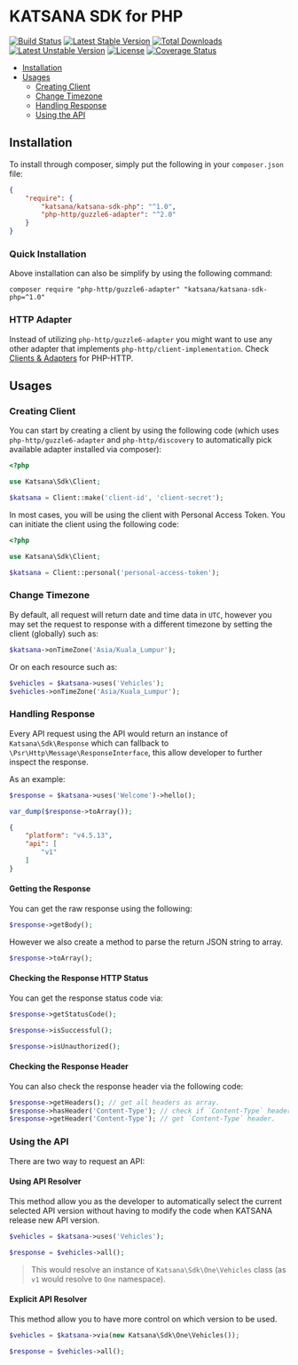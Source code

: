 KATSANA SDK for PHP
==============

[![Build Status](https://travis-ci.org/katsana/katsana-sdk-php.svg?branch=master)](https://travis-ci.org/katsana/katsana-sdk-php)
[![Latest Stable Version](https://poser.pugx.org/katsana/katsana-sdk-php/v/stable)](https://packagist.org/packages/katsana/katsana-sdk-php)
[![Total Downloads](https://poser.pugx.org/katsana/katsana-sdk-php/downloads)](https://packagist.org/packages/katsana/katsana-sdk-php)
[![Latest Unstable Version](https://poser.pugx.org/katsana/katsana-sdk-php/v/unstable)](https://packagist.org/packages/katsana/katsana-sdk-php)
[![License](https://poser.pugx.org/katsana/katsana-sdk-php/license)](https://packagist.org/packages/katsana/katsana-sdk-php)
[![Coverage Status](https://coveralls.io/repos/github/katsana/katsana-sdk-php/badge.svg?branch=master)](https://coveralls.io/github/katsana/katsana-sdk-php?branch=master)

* [Installation](#installation)
* [Usages](#usages)
    - [Creating Client](#creating-client)
    - [Change Timezone](#change-timezone)
    - [Handling Response](#handling-response)
    - [Using the API](#using-the-api)

## Installation

To install through composer, simply put the following in your `composer.json` file:

```json
{
    "require": {
        "katsana/katsana-sdk-php": "^1.0",
        "php-http/guzzle6-adapter": "^2.0"
    }
}
```

### Quick Installation

Above installation can also be simplify by using the following command:

    composer require "php-http/guzzle6-adapter" "katsana/katsana-sdk-php=^1.0"

### HTTP Adapter

Instead of utilizing `php-http/guzzle6-adapter` you might want to use any other adapter that implements `php-http/client-implementation`. Check [Clients & Adapters](http://docs.php-http.org/en/latest/clients.html) for PHP-HTTP.

## Usages

### Creating Client

You can start by creating a client by using the following code (which uses `php-http/guzzle6-adapter` and `php-http/discovery` to automatically pick available adapter installed via composer):

```php
<?php

use Katsana\Sdk\Client;

$katsana = Client::make('client-id', 'client-secret');
```

In most cases, you will be using the client with Personal Access Token. You can initiate the client using the following code:

```php
<?php

use Katsana\Sdk\Client;

$katsana = Client::personal('personal-access-token');
```

### Change Timezone

By default, all request will return date and time data in `UTC`, however you may set the request to response with a different timezone by setting the client (globally) such as:

```php
$katsana->onTimeZone('Asia/Kuala_Lumpur');
```

Or on each resource such as:

```php
$vehicles = $katsana->uses('Vehicles');
$vehicles->onTimeZone('Asia/Kuala_Lumpur');
```

### Handling Response

Every API request using the API would return an instance of `Katsana\Sdk\Response` which can fallback to `\Psr\Http\Message\ResponseInterface`, this allow developer to further inspect the response. 

As an example:

```php
$response = $katsana->uses('Welcome')->hello();

var_dump($response->toArray());
```

```json
{
    "platform": "v4.5.13",
    "api": [
        "v1"
    ]
}
```
#### Getting the Response

You can get the raw response using the following:

```php
$response->getBody();
```

However we also create a method to parse the return JSON string to array.

```php
$response->toArray();
```

#### Checking the Response HTTP Status

You can get the response status code via:

```php
$response->getStatusCode();

$response->isSuccessful();

$response->isUnauthorized();
```

#### Checking the Response Header

You can also check the response header via the following code:

```php
$response->getHeaders(); // get all headers as array.
$response->hasHeader('Content-Type'); // check if `Content-Type` header exist.
$response->getHeader('Content-Type'); // get `Content-Type` header.
```

### Using the API

There are two way to request an API:

#### Using API Resolver

This method allow you as the developer to automatically select the current selected API version without having to modify the code when KATSANA release new API version.

```php
$vehicles = $katsana->uses('Vehicles'); 

$response = $vehicles->all(); 
```

> This would resolve an instance of `Katsana\Sdk\One\Vehicles` class (as `v1` would resolve to `One` namespace).

#### Explicit API Resolver

This method allow you to have more control on which version to be used.

```php
$vehicles = $katsana->via(new Katsana\Sdk\One\Vehicles());

$response = $vehicles->all();
```
